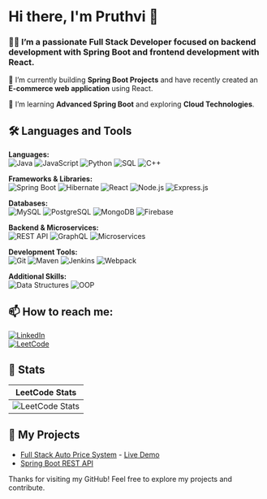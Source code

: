 # Hi there, I'm Pruthvi 👋

### 👨‍💻 I’m a passionate **Full Stack Developer** focused on backend development with **Spring Boot** and frontend development with **React**.

🔭 I’m currently building **Spring Boot Projects** and have recently created an **E-commerce web application** using React.

🌱 I’m learning **Advanced Spring Boot** and exploring **Cloud Technologies**.

## 🛠️ Languages and Tools

**Languages:**  
![Java](https://img.shields.io/badge/-Java-007396?style=flat&logo=java&logoColor=white)
![JavaScript](https://img.shields.io/badge/-JavaScript-F7DF1E?style=flat&logo=javascript&logoColor=black)
![Python](https://img.shields.io/badge/-Python-3776AB?style=flat&logo=python&logoColor=white)
![SQL](https://img.shields.io/badge/-SQL-336791?style=flat&logo=postgresql&logoColor=white)
![C++](https://img.shields.io/badge/-C++-00599C?style=flat&logo=c%2B%2B&logoColor=white)

**Frameworks & Libraries:**  
![Spring Boot](https://img.shields.io/badge/-Spring%20Boot-6DB33F?style=flat&logo=springboot&logoColor=white)
![Hibernate](https://img.shields.io/badge/-Hibernate-59666C?style=flat&logo=hibernate&logoColor=white)
![React](https://img.shields.io/badge/-React-61DAFB?style=flat&logo=react&logoColor=black)
![Node.js](https://img.shields.io/badge/-Node.js-339933?style=flat&logo=nodedotjs&logoColor=white)
![Express.js](https://img.shields.io/badge/-Express.js-000000?style=flat&logo=express&logoColor=white)

**Databases:**  
![MySQL](https://img.shields.io/badge/-MySQL-4479A1?style=flat&logo=mysql&logoColor=white)
![PostgreSQL](https://img.shields.io/badge/-PostgreSQL-4169E1?style=flat&logo=postgresql&logoColor=white)
![MongoDB](https://img.shields.io/badge/-MongoDB-47A248?style=flat&logo=mongodb&logoColor=white)
![Firebase](https://img.shields.io/badge/-Firebase-FFCA28?style=flat&logo=firebase&logoColor=black)

**Backend & Microservices:**  
![REST API](https://img.shields.io/badge/-REST%20API-02569B?style=flat&logo=rest&logoColor=white)
![GraphQL](https://img.shields.io/badge/-GraphQL-E10098?style=flat&logo=graphql&logoColor=white)
![Microservices](https://img.shields.io/badge/-Microservices-2C8EBB?style=flat&logo=cloud&logoColor=white)

**Development Tools:**  
![Git](https://img.shields.io/badge/-Git-F05032?style=flat&logo=git&logoColor=white)
![Maven](https://img.shields.io/badge/-Maven-C71A36?style=flat&logo=apachemaven&logoColor=white)
![Jenkins](https://img.shields.io/badge/-Jenkins-D24939?style=flat&logo=jenkins&logoColor=white)
![Webpack](https://img.shields.io/badge/-Webpack-8DD6F9?style=flat&logo=webpack&logoColor=black)

**Additional Skills:**  
![Data Structures](https://img.shields.io/badge/-Data%20Structures-4A90E2?style=flat&logo=algorithms&logoColor=white)
![OOP](https://img.shields.io/badge/-Object%20Oriented%20Programming-FF6F61?style=flat&logo=programming&logoColor=white)


## 📫 How to reach me:
[![LinkedIn](https://img.shields.io/badge/-LinkedIn-blue?style=social&logo=linkedin)](https://www.linkedin.com/in/pruthvisingamasetti/)  
[![LeetCode](https://img.shields.io/badge/-LeetCode-orange?style=social&logo=leetcode)](https://leetcode.com/u/Singam_007/)

## 🚀 Stats

| **LeetCode Stats** |
|---------------------|
| ![LeetCode Stats](https://leetcard.jacoblin.cool/Singam_007?theme=dark&font=robot&extension=leetcode) | 



## 🌱 My Projects
- [Full Stack Auto Price System](https://github.com/PruthviSingama/Auto-Price-System) - [Live Demo](https://autopricesystem.netlify.app/)
- [Spring Boot REST API](https://github.com/PruthviSingama/SpringBoot-API)

Thanks for visiting my GitHub! Feel free to explore my projects and contribute.
